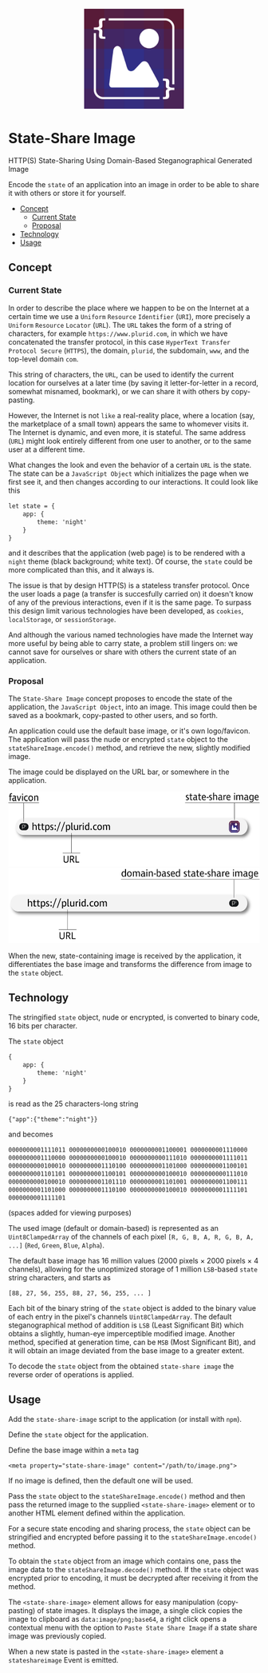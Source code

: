 <p align="center">
    <img src="https://raw.githubusercontent.com/plurid/state-share-image/master/about/identity/state-share-image-logo.png" height="200px">
</p>



# State-Share Image

HTTP(S) State-Sharing Using Domain-Based Steganographical Generated Image

Encode the `state` of an application into an image in order to be able to share it with others or store it for yourself.


+ [Concept](#concept)
    + [Current State](#current-state)
    + [Proposal](#proposal)
+ [Technology](#technology)
+ [Usage](#usage)



## Concept

### Current State

In order to describe the place where we happen to be on the Internet at a certain time we use a `Uniform` `Resource` `Identifier` (`URI`), more precisely a `Uniform` `Resource` `Locator` (`URL`). The `URL` takes the form of a string of characters, for example `https://www.plurid.com`, in which we have concatenated the transfer protocol, in this case `HyperText Transfer Protocol Secure` (`HTTPS`), the domain, `plurid`, the subdomain, `www`, and the top-level domain `com`.

This string of characters, the `URL`, can be used to identify the current location for ourselves at a later time (by saving it letter-for-letter in a record, somewhat misnamed, bookmark), or we can share it with others by copy-pasting.

However, the Internet is not `like` a real-reality place, where a location (say, the marketplace of a small town) appears the same to whomever visits it. The Internet is dynamic, and even more, it is stateful. The same address (`URL`) might look entirely different from one user to another, or to the same user at a different time.

What changes the look and even the behavior of a certain `URL` is the state. The state can be a `JavaScript Object` which initializes the page when we first see it, and then changes according to our interactions. It could look like this

    let state = {
        app: {
            theme: 'night'
        }
    }

and it describes that the application (web page) is to be rendered with a `night` theme (black background; white text). Of course, the `state` could be more complicated than this, and it always is.

The issue is that by design HTTP(S) is a stateless transfer protocol. Once the user loads a page (a transfer is succesfully carried on) it doesn't know of any of the previous interactions, even if it is the same page. To surpass this design limit various technologies have been developed, as `cookies`, `localStorage`, or `sessionStorage`.

And although the various named technologies have made the Internet way more useful by being able to carry state, a problem still lingers on: we cannot save for ourselves or share with others the current state of an application.



### Proposal

The `State-Share Image` concept proposes to encode the state of the application, the `JavaScript Object`, into an image. This image could then be saved as a bookmark, copy-pasted to other users, and so forth.

An application could use the default base image, or it's own logo/favicon. The application will pass the nude or encrypted `state` object to the `stateShareImage.encode()` method, and retrieve the new, slightly modified image.

The image could be displayed on the URL bar, or somewhere in the application.

<p align="center">
    <img src="https://raw.githubusercontent.com/plurid/state-share-image/master/about/docs/images/fav-url-state-img.png" height="150px">
    <img src="https://raw.githubusercontent.com/plurid/state-share-image/master/about/docs/images/url-domain-based-state-img.png" height="150px">
</p>

When the new, state-containing image is received by the application, it differentiates the base image and transforms the difference from image to the `state` object.



## Technology

The stringified `state` object, nude or encrypted, is converted to binary code, 16 bits per character.

The `state` object

    {
        app: {
            theme: 'night'
        }
    }

is read as the 25 characters-long string

    {"app":{"theme":"night"}}

and becomes

    0000000001111011 0000000000100010 0000000001100001 0000000001110000 0000000001110000 0000000000100010 0000000000111010 0000000001111011 0000000000100010 0000000001110100 0000000001101000 0000000001100101 0000000001101101 0000000001100101 0000000000100010 0000000000111010 0000000000100010 0000000001101110 0000000001101001 0000000001100111 0000000001101000 0000000001110100 0000000000100010 0000000001111101 0000000001111101

(spaces added for viewing purposes)


The used image (default or domain-based) is represented as an `Uint8ClampedArray` of the channels of each pixel `[R, G, B, A, R, G, B, A, ...]` (`Red`, `Green`, `Blue`, `Alpha`).

The default base image has 16 million values (2000 pixels × 2000 pixels × 4 channels), allowing for the unoptimized storage of 1 million `LSB`-based `state` string characters, and starts as

    [88, 27, 56, 255, 88, 27, 56, 255, ... ]


Each bit of the binary string of the `state` object is added to the binary value of each entry in the pixel's channels `Uint8ClampedArray`. The default steganographical method of addition is `LSB` (Least Significant Bit) which obtains a slightly, human-eye imperceptible modified image. Another method, specified at generation time, can be `MSB` (Most Significant Bit), and it will obtain an image deviated from the base image to a greater extent.

To decode the `state` object from the obtained `state-share image` the reverse order of operations is applied.



## Usage

Add the `state-share-image` script to the application (or install with `npm`).

Define the `state` object for the application.

Define the base image within a `meta` tag

    <meta property="state-share-image" content="/path/to/image.png">

If no image is defined, then the default one will be used.

Pass the `state` object to the `stateShareImage.encode()` method and then pass the returned image to the supplied `<state-share-image>` element or to another HTML element defined within the application.

For a secure state encoding and sharing process, the `state` object can be stringified and encrypted before passing it to the `stateShareImage.encode()` method.

To obtain the `state` object from an image which contains one, pass the image data to the `stateShareImage.decode()` method. If the `state` object was encrypted prior to encoding, it must be decrypted after receiving it from the method.

The `<state-share-image>` element allows for easy manipulation (copy-pasting) of state images. It displays the image, a single click copies the image to clipboard as `data:image/png;base64`, a right click opens a contextual menu with the option to `Paste State Share Image` if a state share image was previously copied.

When a new state is pasted in the `<state-share-image>` element a `stateshareimage` Event is emitted.
